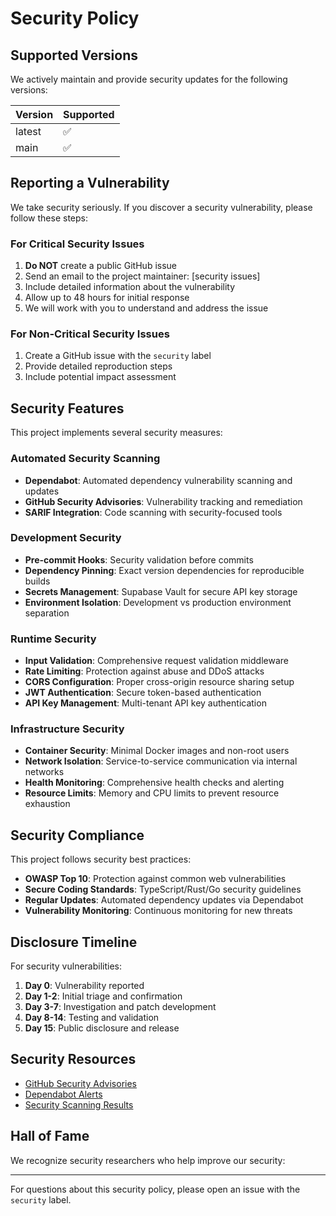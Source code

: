 # Security Policy

## Supported Versions

We actively maintain and provide security updates for the following versions:

| Version | Supported          |
| ------- | ------------------ |
| latest  | :white_check_mark: |
| main    | :white_check_mark: |

## Reporting a Vulnerability

We take security seriously. If you discover a security vulnerability, please follow these steps:

### For Critical Security Issues

1. **Do NOT** create a public GitHub issue
2. Send an email to the project maintainer: [security issues]
3. Include detailed information about the vulnerability
4. Allow up to 48 hours for initial response
5. We will work with you to understand and address the issue

### For Non-Critical Security Issues

1. Create a GitHub issue with the `security` label
2. Provide detailed reproduction steps
3. Include potential impact assessment

## Security Features

This project implements several security measures:

### Automated Security Scanning

- **Dependabot**: Automated dependency vulnerability scanning and updates
- **GitHub Security Advisories**: Vulnerability tracking and remediation
- **SARIF Integration**: Code scanning with security-focused tools

### Development Security

- **Pre-commit Hooks**: Security validation before commits
- **Dependency Pinning**: Exact version dependencies for reproducible builds  
- **Secrets Management**: Supabase Vault for secure API key storage
- **Environment Isolation**: Development vs production environment separation

### Runtime Security

- **Input Validation**: Comprehensive request validation middleware
- **Rate Limiting**: Protection against abuse and DDoS attacks
- **CORS Configuration**: Proper cross-origin resource sharing setup
- **JWT Authentication**: Secure token-based authentication
- **API Key Management**: Multi-tenant API key authentication

### Infrastructure Security

- **Container Security**: Minimal Docker images and non-root users
- **Network Isolation**: Service-to-service communication via internal networks
- **Health Monitoring**: Comprehensive health checks and alerting
- **Resource Limits**: Memory and CPU limits to prevent resource exhaustion

## Security Compliance

This project follows security best practices:

- **OWASP Top 10**: Protection against common web vulnerabilities
- **Secure Coding Standards**: TypeScript/Rust/Go security guidelines
- **Regular Updates**: Automated dependency updates via Dependabot
- **Vulnerability Monitoring**: Continuous monitoring for new threats

## Disclosure Timeline

For security vulnerabilities:

1. **Day 0**: Vulnerability reported
2. **Day 1-2**: Initial triage and confirmation
3. **Day 3-7**: Investigation and patch development
4. **Day 8-14**: Testing and validation
5. **Day 15**: Public disclosure and release

## Security Resources

- [GitHub Security Advisories](https://github.com/Cmerrill1713/universal-ai-tools/security)
- [Dependabot Alerts](https://github.com/Cmerrill1713/universal-ai-tools/security/dependabot)
- [Security Scanning Results](https://github.com/Cmerrill1713/universal-ai-tools/security/code-scanning)

## Hall of Fame

We recognize security researchers who help improve our security:

<!-- Contributors who have reported security vulnerabilities will be listed here -->

---

For questions about this security policy, please open an issue with the `security` label.